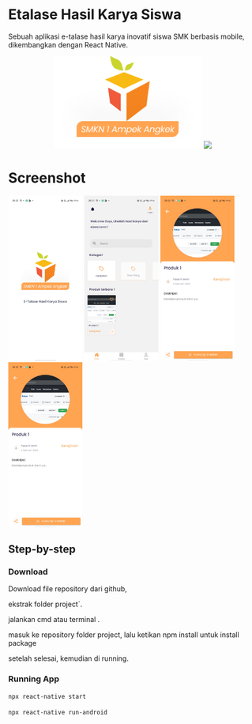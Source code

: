 # Etalase Hasil Karya Siswa

Sebuah aplikasi e-talase hasil karya inovatif siswa SMK berbasis mobile, dikembangkan dengan React Native.

<p align="center">
  <img src="src/images/logo2.png" width="300" />
  <img src="https://lampungkode.id/wp-content/uploads/2021/08/react-native-logo.png" width="175" />
</p>

# Screenshot

<p align="left">
  <img src="src/images/1.jpg" width="150" />
  <img src="src/images/2.jpg" width="150" />
  <img src="src/images/3.jpg" width="150" />
  <img src="src/images/3.jpg" width="150" />
</p>

## Step-by-step

### Download

Download file repository dari github,

ekstrak folder project`.

jalankan cmd atau terminal .

masuk ke repository folder project, lalu ketikan npm install untuk install package

setelah selesai, kemudian di running.

### Running App

```
npx react-native start

npx react-native run-android

```
